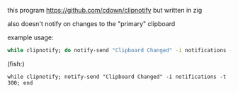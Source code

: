 this program https://github.com/cdown/clipnotify but written in zig

also doesn't notify on changes to the "primary" clipboard

example usage:

```bash
while clipnotify; do notify-send "Clipboard Changed" -i notifications -t 300; done
```

(fish:)
```fish
while clipnotify; notify-send "Clipboard Changed" -i notifications -t 300; end
```